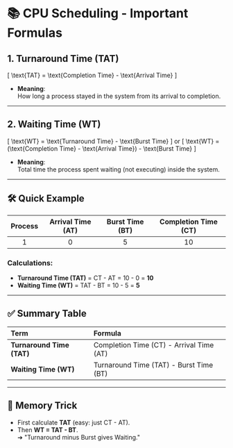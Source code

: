 
# 📚 CPU Scheduling - Important Formulas

## 1. Turnaround Time (TAT)

\[
\text{TAT} = \text{Completion Time} - \text{Arrival Time}
\]

- **Meaning**:  
  How long a process stayed in the system from its arrival to completion.

---

## 2. Waiting Time (WT)

\[
\text{WT} = \text{Turnaround Time} - \text{Burst Time}
\]
or
\[
\text{WT} = (\text{Completion Time} - \text{Arrival Time}) - \text{Burst Time}
\]

- **Meaning**:  
  Total time the process spent waiting (not executing) inside the system.

---

## 🛠 Quick Example

| Process | Arrival Time (AT) | Burst Time (BT) | Completion Time (CT) |
|:-------:|:-----------------:|:---------------:|:--------------------:|
|    1    |        0           |        5        |          10          |

### Calculations:
- **Turnaround Time (TAT)** = CT - AT = 10 - 0 = **10**
- **Waiting Time (WT)** = TAT - BT = 10 - 5 = **5**

---

## ✅ Summary Table

| Term | Formula |
|:----|:--------|
| **Turnaround Time (TAT)** | Completion Time (CT) - Arrival Time (AT) |
| **Waiting Time (WT)** | Turnaround Time (TAT) - Burst Time (BT) |

---

## 🎯 Memory Trick
- First calculate **TAT** (easy: just CT - AT).
- Then **WT = TAT - BT**.  
  ➔ "Turnaround minus Burst gives Waiting."

